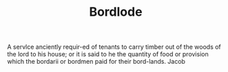 ---
title: Bordlode
letter: B
permalink: "/definitions/bld-bordlode.html"
body: A servlce anciently requir-ed of tenants to carry timber out of the woods of
  the lord to his house; or it is said to he the quantity of food or provision which
  the bordarii or bordmen paid for their bord-lands. Jacob
published_at: '2018-07-07'
source: Black's Law Dictionary 2nd Ed (1910)
layout: post
---